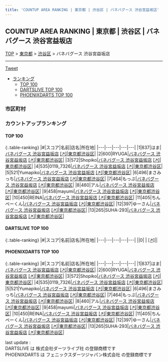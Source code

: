 ```yaml
---
title: 'COUNTUP AREA RANKING | 東京都 | 渋谷区 | バネバグース 渋谷宮益坂店'
---
```

## COUNTUP AREA RANKING | 東京都 | 渋谷区 | バネバグース 渋谷宮益坂店

[TOP](/darts/rank/) > [東京都](/darts/rank/東京都/) > [渋谷区](/darts/rank/東京都/渋谷区/) > バネバグース 渋谷宮益坂店

___

<a href="https://twitter.com/share?ref_src=twsrc%5Etfw" data-text="COUNTUP AREA RANKING | 東京都渋谷区バネバグース 渋谷宮益坂店" class="twitter-share-button" data-hashtags="DARTSLIVE,PHOENIXDARTS,darts,ダーツ" data-show-count="false">Tweet</a>

* [ランキング](#カウントアップランキング)
    * [TOP 100](#top-100)
    * [DARTSLIVE TOP 100](#dartslive-top-100)
    * [PHOENIXDARTS TOP 100](#phoenixdarts-top-100)

### 市区町村

<ul>

</ul>

### カウントアップランキング

#### TOP 100



{:.table-ranking}
|#|スコア|名前|店名|所在地|
|---|---|---|---|---|
|1|837|<span class="rank-name-pd">はま</span>|<a href="/darts/rank/shops/6421.html">バネバグース 渋谷宮益坂店</a> <a href="https://vs.phoenixdarts.com/jp/shop/shopDetailInfo/s_6421?s_seq=6421">[↗]</a>|<a href="/darts/rank/東京都/渋谷区">東京都渋谷区</a>|
|2|600|<span class="rank-name-pd">RYUGA</span>|<a href="/darts/rank/shops/6421.html">バネバグース 渋谷宮益坂店</a> <a href="https://vs.phoenixdarts.com/jp/shop/shopDetailInfo/s_6421?s_seq=6421">[↗]</a>|<a href="/darts/rank/東京都/渋谷区">東京都渋谷区</a>|
|3|572|<span class="rank-name-pd">Shopiko</span>|<a href="/darts/rank/shops/6421.html">バネバグース 渋谷宮益坂店</a> <a href="https://vs.phoenixdarts.com/jp/shop/shopDetailInfo/s_6421?s_seq=6421">[↗]</a>|<a href="/darts/rank/東京都/渋谷区">東京都渋谷区</a>|
|4|535|<span class="rank-name-pd">0119_7326</span>|<a href="/darts/rank/shops/6421.html">バネバグース 渋谷宮益坂店</a> <a href="https://vs.phoenixdarts.com/jp/shop/shopDetailInfo/s_6421?s_seq=6421">[↗]</a>|<a href="/darts/rank/東京都/渋谷区">東京都渋谷区</a>|
|5|521|<span class="rank-name-pd">Yumapiko</span>|<a href="/darts/rank/shops/6421.html">バネバグース 渋谷宮益坂店</a> <a href="https://vs.phoenixdarts.com/jp/shop/shopDetailInfo/s_6421?s_seq=6421">[↗]</a>|<a href="/darts/rank/東京都/渋谷区">東京都渋谷区</a>|
|6|496|<span class="rank-name-pd">まさみっち</span>|<a href="/darts/rank/shops/6421.html">バネバグース 渋谷宮益坂店</a> <a href="https://vs.phoenixdarts.com/jp/shop/shopDetailInfo/s_6421?s_seq=6421">[↗]</a>|<a href="/darts/rank/東京都/渋谷区">東京都渋谷区</a>|
|7|464|<span class="rank-name-pd">もっぷ</span>|<a href="/darts/rank/shops/6421.html">バネバグース 渋谷宮益坂店</a> <a href="https://vs.phoenixdarts.com/jp/shop/shopDetailInfo/s_6421?s_seq=6421">[↗]</a>|<a href="/darts/rank/東京都/渋谷区">東京都渋谷区</a>|
|8|460|<span class="rank-name-pd">アル</span>|<a href="/darts/rank/shops/6421.html">バネバグース 渋谷宮益坂店</a> <a href="https://vs.phoenixdarts.com/jp/shop/shopDetailInfo/s_6421?s_seq=6421">[↗]</a>|<a href="/darts/rank/東京都/渋谷区">東京都渋谷区</a>|
|9|458|<span class="rank-name-pd">mayumi</span>|<a href="/darts/rank/shops/6421.html">バネバグース 渋谷宮益坂店</a> <a href="https://vs.phoenixdarts.com/jp/shop/shopDetailInfo/s_6421?s_seq=6421">[↗]</a>|<a href="/darts/rank/東京都/渋谷区">東京都渋谷区</a>|
|10|450|<span class="rank-name-pd">REINA</span>|<a href="/darts/rank/shops/6421.html">バネバグース 渋谷宮益坂店</a> <a href="https://vs.phoenixdarts.com/jp/shop/shopDetailInfo/s_6421?s_seq=6421">[↗]</a>|<a href="/darts/rank/東京都/渋谷区">東京都渋谷区</a>|
|11|405|<span class="rank-name-pd">ちんぺーくん</span>|<a href="/darts/rank/shops/6421.html">バネバグース 渋谷宮益坂店</a> <a href="https://vs.phoenixdarts.com/jp/shop/shopDetailInfo/s_6421?s_seq=6421">[↗]</a>|<a href="/darts/rank/東京都/渋谷区">東京都渋谷区</a>|
|12|397|<span class="rank-name-pd">ゆーさん</span>|<a href="/darts/rank/shops/6421.html">バネバグース 渋谷宮益坂店</a> <a href="https://vs.phoenixdarts.com/jp/shop/shopDetailInfo/s_6421?s_seq=6421">[↗]</a>|<a href="/darts/rank/東京都/渋谷区">東京都渋谷区</a>|
|13|265|<span class="rank-name-pd">SUHA-293</span>|<a href="/darts/rank/shops/6421.html">バネバグース 渋谷宮益坂店</a> <a href="https://vs.phoenixdarts.com/jp/shop/shopDetailInfo/s_6421?s_seq=6421">[↗]</a>|<a href="/darts/rank/東京都/渋谷区">東京都渋谷区</a>|


#### DARTSLIVE TOP 100



{:.table-ranking}
|#|スコア|名前|店名|所在地|
|---|---|---|---|---|
||0|<span class="rank-name-dl"> </span>|<a href="/darts/rank/shops/.html"></a> <a href="">[↗]</a>|<a href="/darts/rank//"></a>|


#### PHOENIXDARTS TOP 100



{:.table-ranking}
|#|スコア|名前|店名|所在地|
|---|---|---|---|---|
|1|837|<span class="rank-name-pd">はま</span>|<a href="/darts/rank/shops/6421.html">バネバグース 渋谷宮益坂店</a> <a href="https://vs.phoenixdarts.com/jp/shop/shopDetailInfo/s_6421?s_seq=6421">[↗]</a>|<a href="/darts/rank/東京都/渋谷区">東京都渋谷区</a>|
|2|600|<span class="rank-name-pd">RYUGA</span>|<a href="/darts/rank/shops/6421.html">バネバグース 渋谷宮益坂店</a> <a href="https://vs.phoenixdarts.com/jp/shop/shopDetailInfo/s_6421?s_seq=6421">[↗]</a>|<a href="/darts/rank/東京都/渋谷区">東京都渋谷区</a>|
|3|572|<span class="rank-name-pd">Shopiko</span>|<a href="/darts/rank/shops/6421.html">バネバグース 渋谷宮益坂店</a> <a href="https://vs.phoenixdarts.com/jp/shop/shopDetailInfo/s_6421?s_seq=6421">[↗]</a>|<a href="/darts/rank/東京都/渋谷区">東京都渋谷区</a>|
|4|535|<span class="rank-name-pd">0119_7326</span>|<a href="/darts/rank/shops/6421.html">バネバグース 渋谷宮益坂店</a> <a href="https://vs.phoenixdarts.com/jp/shop/shopDetailInfo/s_6421?s_seq=6421">[↗]</a>|<a href="/darts/rank/東京都/渋谷区">東京都渋谷区</a>|
|5|521|<span class="rank-name-pd">Yumapiko</span>|<a href="/darts/rank/shops/6421.html">バネバグース 渋谷宮益坂店</a> <a href="https://vs.phoenixdarts.com/jp/shop/shopDetailInfo/s_6421?s_seq=6421">[↗]</a>|<a href="/darts/rank/東京都/渋谷区">東京都渋谷区</a>|
|6|496|<span class="rank-name-pd">まさみっち</span>|<a href="/darts/rank/shops/6421.html">バネバグース 渋谷宮益坂店</a> <a href="https://vs.phoenixdarts.com/jp/shop/shopDetailInfo/s_6421?s_seq=6421">[↗]</a>|<a href="/darts/rank/東京都/渋谷区">東京都渋谷区</a>|
|7|464|<span class="rank-name-pd">もっぷ</span>|<a href="/darts/rank/shops/6421.html">バネバグース 渋谷宮益坂店</a> <a href="https://vs.phoenixdarts.com/jp/shop/shopDetailInfo/s_6421?s_seq=6421">[↗]</a>|<a href="/darts/rank/東京都/渋谷区">東京都渋谷区</a>|
|8|460|<span class="rank-name-pd">アル</span>|<a href="/darts/rank/shops/6421.html">バネバグース 渋谷宮益坂店</a> <a href="https://vs.phoenixdarts.com/jp/shop/shopDetailInfo/s_6421?s_seq=6421">[↗]</a>|<a href="/darts/rank/東京都/渋谷区">東京都渋谷区</a>|
|9|458|<span class="rank-name-pd">mayumi</span>|<a href="/darts/rank/shops/6421.html">バネバグース 渋谷宮益坂店</a> <a href="https://vs.phoenixdarts.com/jp/shop/shopDetailInfo/s_6421?s_seq=6421">[↗]</a>|<a href="/darts/rank/東京都/渋谷区">東京都渋谷区</a>|
|10|450|<span class="rank-name-pd">REINA</span>|<a href="/darts/rank/shops/6421.html">バネバグース 渋谷宮益坂店</a> <a href="https://vs.phoenixdarts.com/jp/shop/shopDetailInfo/s_6421?s_seq=6421">[↗]</a>|<a href="/darts/rank/東京都/渋谷区">東京都渋谷区</a>|
|11|405|<span class="rank-name-pd">ちんぺーくん</span>|<a href="/darts/rank/shops/6421.html">バネバグース 渋谷宮益坂店</a> <a href="https://vs.phoenixdarts.com/jp/shop/shopDetailInfo/s_6421?s_seq=6421">[↗]</a>|<a href="/darts/rank/東京都/渋谷区">東京都渋谷区</a>|
|12|397|<span class="rank-name-pd">ゆーさん</span>|<a href="/darts/rank/shops/6421.html">バネバグース 渋谷宮益坂店</a> <a href="https://vs.phoenixdarts.com/jp/shop/shopDetailInfo/s_6421?s_seq=6421">[↗]</a>|<a href="/darts/rank/東京都/渋谷区">東京都渋谷区</a>|
|13|265|<span class="rank-name-pd">SUHA-293</span>|<a href="/darts/rank/shops/6421.html">バネバグース 渋谷宮益坂店</a> <a href="https://vs.phoenixdarts.com/jp/shop/shopDetailInfo/s_6421?s_seq=6421">[↗]</a>|<a href="/darts/rank/東京都/渋谷区">東京都渋谷区</a>|


<div class="footer border-top border-gray-light mt-5 pt-3 text-right text-gray">
    last update : <span style="font-weight: italic" id="foot_last_modified"></span><br />
    DARTSLIVE は 株式会社ダーツライブ社 の登録商標です<br />
    PHOENIXDARTS は フェニックスダーツジャパン株式会社 の登録商標です<br />
</div>

<script src="https://cdnjs.cloudflare.com/ajax/libs/jquery.tablesorter/2.31.3/js/jquery.tablesorter.min.js" integrity="sha512-qzgd5cYSZcosqpzpn7zF2ZId8f/8CHmFKZ8j7mU4OUXTNRd5g+ZHBPsgKEwoqxCtdQvExE5LprwwPAgoicguNg==" crossorigin="anonymous" referrerpolicy="no-referrer"></script>
<link rel="stylesheet" href="https://cdnjs.cloudflare.com/ajax/libs/jquery.tablesorter/2.31.3/css/theme.default.min.css" integrity="sha512-wghhOJkjQX0Lh3NSWvNKeZ0ZpNn+SPVXX1Qyc9OCaogADktxrBiBdKGDoqVUOyhStvMBmJQ8ZdMHiR3wuEq8+w==" crossorigin="anonymous" referrerpolicy="no-referrer" />
<script>
$(function() {
    $(".table-ranking").tablesorter({sortList:[[0, 0]]});
    $("#foot_last_modified").text(formatDate(new Date(document.lastModified), 'yyyy-MM-dd HH:mm:ss'));
});
</script>

<script async src="https://platform.twitter.com/widgets.js" charset="utf-8"></script>